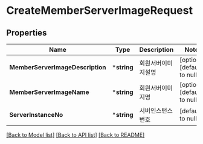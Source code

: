 # CreateMemberServerImageRequest

## Properties
Name | Type | Description | Notes
------------ | ------------- | ------------- | -------------
**MemberServerImageDescription** | ***string** | 회원서버이미지설명 | [optional] [default to null]
**MemberServerImageName** | ***string** | 회원서버이미지명 | [optional] [default to null]
**ServerInstanceNo** | ***string** | 서버인스턴스번호 | [default to null]

[[Back to Model list]](../README.md#documentation-for-models) [[Back to API list]](../README.md#documentation-for-api-endpoints) [[Back to README]](../README.md)


